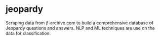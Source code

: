 # jeopardy
Scraping data from j!-archive.com to build a comprehensive database of Jeopardy questions and answers. NLP and ML techniques are use on the data for classification.
